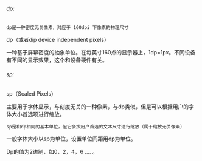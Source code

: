 ###### dp:

```undefined
dp是一种密度无关像素，对应于 160dpi 下像素的物理尺寸
```

dp（或者dip device independent pixels）

一种基于屏幕密度的抽象单位。在每英寸160点的显示器上，1dp=1px。不同设备有不同的显示效果，这个和设备硬件有关。

###### sp:

sp（Scaled Pixels）

主要用于字体显示，与刻度无关的一种像素，与dp类似，但是可以根据用户的字体大小首选项进行缩放。

```undefined
sp是和dp相同的基本单位，但它会按用户首选的文本尺寸进行缩放（属于缩放无关像素）
```

一般字体大小以sp为单位，设置单位间距用dp为单位。

Dp的值为2进制，如0，2，4，6 …. 。